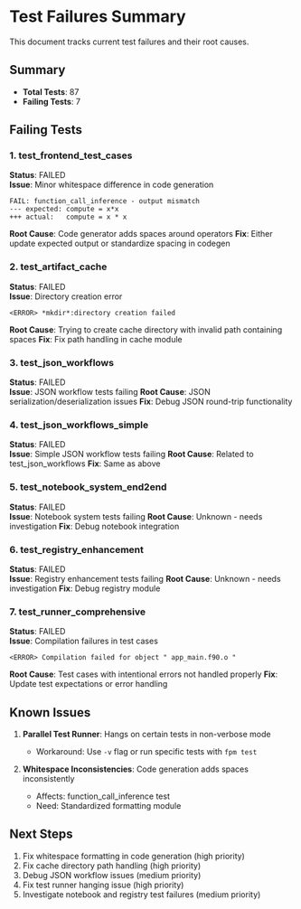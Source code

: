 # Test Failures Summary

This document tracks current test failures and their root causes.

## Summary

- **Total Tests**: 87
- **Failing Tests**: 7

## Failing Tests

### 1. test_frontend_test_cases
**Status**: FAILED  
**Issue**: Minor whitespace difference in code generation
```
FAIL: function_call_inference - output mismatch
--- expected: compute = x*x
+++ actual:   compute = x * x
```
**Root Cause**: Code generator adds spaces around operators
**Fix**: Either update expected output or standardize spacing in codegen

### 2. test_artifact_cache
**Status**: FAILED  
**Issue**: Directory creation error
```
<ERROR> *mkdir*:directory creation failed
```
**Root Cause**: Trying to create cache directory with invalid path containing spaces
**Fix**: Fix path handling in cache module

### 3. test_json_workflows
**Status**: FAILED  
**Issue**: JSON workflow tests failing
**Root Cause**: JSON serialization/deserialization issues
**Fix**: Debug JSON round-trip functionality

### 4. test_json_workflows_simple
**Status**: FAILED  
**Issue**: Simple JSON workflow tests failing
**Root Cause**: Related to test_json_workflows
**Fix**: Same as above

### 5. test_notebook_system_end2end
**Status**: FAILED  
**Issue**: Notebook system tests failing
**Root Cause**: Unknown - needs investigation
**Fix**: Debug notebook integration

### 6. test_registry_enhancement
**Status**: FAILED  
**Issue**: Registry enhancement tests failing
**Root Cause**: Unknown - needs investigation
**Fix**: Debug registry module

### 7. test_runner_comprehensive
**Status**: FAILED  
**Issue**: Compilation failures in test cases
```
<ERROR> Compilation failed for object " app_main.f90.o "
```
**Root Cause**: Test cases with intentional errors not handled properly
**Fix**: Update test expectations or error handling

## Known Issues

1. **Parallel Test Runner**: Hangs on certain tests in non-verbose mode
   - Workaround: Use `-v` flag or run specific tests with `fpm test`

2. **Whitespace Inconsistencies**: Code generation adds spaces inconsistently
   - Affects: function_call_inference test
   - Need: Standardized formatting module

## Next Steps

1. Fix whitespace formatting in code generation (high priority)
2. Fix cache directory path handling (high priority)
3. Debug JSON workflow issues (medium priority)
4. Fix test runner hanging issue (high priority)
5. Investigate notebook and registry test failures (medium priority)
